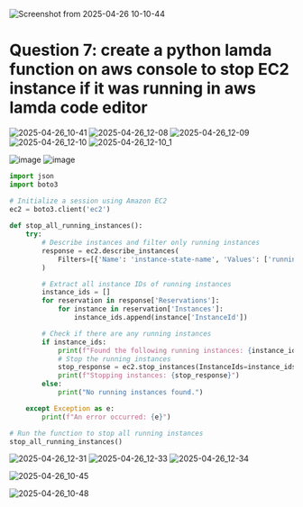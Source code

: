 
![Screenshot from 2025-04-26 10-10-44](https://github.com/user-attachments/assets/f016b3eb-71e2-40cb-8931-256dfd13dcb5)


# Question 7: create a python lamda function on aws console to stop EC2 instance if it was running in aws lamda code editor


![2025-04-26_10-41](https://github.com/user-attachments/assets/aabd93dc-62af-411d-a0d1-b9cb79769304)
![2025-04-26_12-08](https://github.com/user-attachments/assets/47f3c14c-f32e-4243-842f-4ee314572b20)
![2025-04-26_12-09](https://github.com/user-attachments/assets/d225d676-ec87-4c9a-a46a-7746a23dfa2a)
![2025-04-26_12-10](https://github.com/user-attachments/assets/c05a169d-ec65-4609-b4a6-3f64cea611b0)
![2025-04-26_12-10_1](https://github.com/user-attachments/assets/0b9a6e05-787f-4473-bf8b-47fc45e617f0)

![image](https://github.com/user-attachments/assets/fa926266-1160-4c10-b391-0822a80f6ebe)
![image](https://github.com/user-attachments/assets/3a8b8cc4-7d21-4481-a037-f1eff49191f6)



```python
import json
import boto3

# Initialize a session using Amazon EC2
ec2 = boto3.client('ec2')
 
def stop_all_running_instances():
    try:
        # Describe instances and filter only running instances
        response = ec2.describe_instances(
            Filters=[{'Name': 'instance-state-name', 'Values': ['running']}]
        )

        # Extract all instance IDs of running instances
        instance_ids = []
        for reservation in response['Reservations']:
            for instance in reservation['Instances']:
                instance_ids.append(instance['InstanceId'])

        # Check if there are any running instances
        if instance_ids:
            print(f"Found the following running instances: {instance_ids}")
            # Stop the running instances
            stop_response = ec2.stop_instances(InstanceIds=instance_ids)
            print(f"Stopping instances: {stop_response}")
        else:
            print("No running instances found.")

    except Exception as e:
        print(f"An error occurred: {e}")

# Run the function to stop all running instances
stop_all_running_instances()

```
![2025-04-26_12-31](https://github.com/user-attachments/assets/f87fda6d-146e-461e-9177-5bc50f0139dc)
![2025-04-26_12-33](https://github.com/user-attachments/assets/78cb6a7b-35ff-4a92-96de-9b897babc68f)
![2025-04-26_12-34](https://github.com/user-attachments/assets/5c6a60e5-0bd3-461c-af31-3e289a2e473c)


![2025-04-26_10-45](https://github.com/user-attachments/assets/2ce86b21-ff74-42cc-a666-d64556e74269)

![2025-04-26_10-48](https://github.com/user-attachments/assets/c83ba02c-b53b-494c-a4dc-35ab1e7f2d19)


